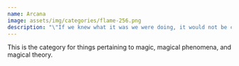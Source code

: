 ```yaml
---
name: Arcana
image: assets/img/categories/flame-256.png
description: "\"If we knew what it was we were doing, it would not be called research, would it?\""
---
```


This is the category for things pertaining to magic, magical phenomena, and magical theory.